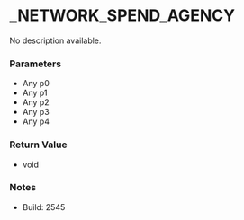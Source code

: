 # _NETWORK_SPEND_AGENCY

No description available.

### Parameters
* Any p0
* Any p1
* Any p2
* Any p3
* Any p4

### Return Value
* void

### Notes
* Build: 2545

